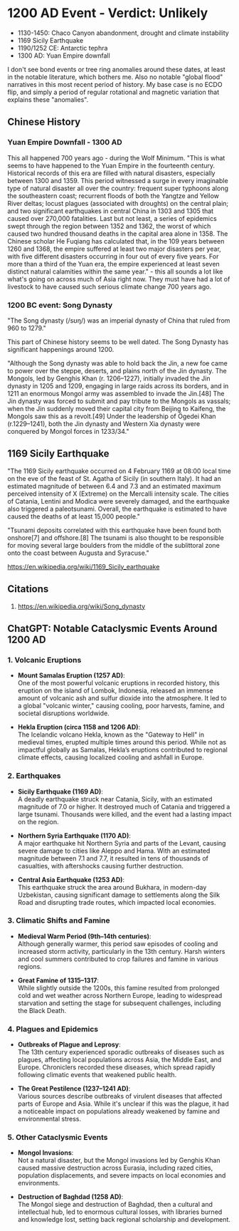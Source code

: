 # 1200 AD Event - Verdict: Unlikely

- 1130-1450: Chaco Canyon abandonment, drought and climate instability
- 1169 Sicily Earthquake
- 1190/1252 CE: Antarctic tephra
- 1300 AD: Yuan Empire downfall

I don't see bond events or tree ring anomalies around these dates, at least in the notable literature, which bothers me. Also no notable "global flood" narratives in this most recent period of history. My base case is no ECDO flip, and simply a period of regular rotational and magnetic variation that explains these "anomalies".

## Chinese History

### Yuan Empire Downfall - 1300 AD

This all happened 700 years ago - during the Wolf Minimum. "This is what seems to have happened to the Yuan Empire in the fourteenth century. Historical records of this era are filled with natural disasters, especially between 1300 and 1359. This period witnessed a surge in every imaginable type of natural disaster all over the country: frequent super typhoons along the southeastern coast; recurrent floods of both the Yangtze and Yellow River deltas; locust plagues (associated with droughts) on the central plain; and two significant earthquakes in central China in 1303 and 1305 that caused over 270,000 fatalities. Last but not least, a series of epidemics swept through the region between 1352 and 1362, the worst of which caused two hundred thousand deaths in the capital area alone in 1358. The Chinese scholar He Fuqiang has calculated that, in the 109 years between 1260 and 1368, the empire suffered at least two major disasters per year, with five different disasters occurring in four out of every five years. For more than a third of the Yuan era, the empire experienced at least seven distinct natural calamities within the same year." - this all sounds a lot like what's going on across much of Asia right now. They must have had a lot of livestock to have caused such serious climate change 700 years ago.

### 1200 BC event: Song Dynasty

"The Song dynasty (/sʊŋ/) was an imperial dynasty of China that ruled from 960 to 1279."

This part of Chinese history seems to be well dated. The Song Dynasty has significant happenings around 1200.

"Although the Song dynasty was able to hold back the Jin, a new foe came to power over the steppe, deserts, and plains north of the Jin dynasty. The Mongols, led by Genghis Khan (r. 1206–1227), initially invaded the Jin dynasty in 1205 and 1209, engaging in large raids across its borders, and in 1211 an enormous Mongol army was assembled to invade the Jin.[48] The Jin dynasty was forced to submit and pay tribute to the Mongols as vassals; when the Jin suddenly moved their capital city from Beijing to Kaifeng, the Mongols saw this as a revolt.[49] Under the leadership of Ögedei Khan (r.1229–1241), both the Jin dynasty and Western Xia dynasty were conquered by Mongol forces in 1233/34."

## 1169 Sicily Earthquake

"The 1169 Sicily earthquake occurred on 4 February 1169 at 08:00 local time on the eve of the feast of St. Agatha of Sicily (in southern Italy). It had an estimated magnitude of between 6.4 and 7.3 and an estimated maximum perceived intensity of X (Extreme) on the Mercalli intensity scale. The cities of Catania, Lentini and Modica were severely damaged, and the earthquake also triggered a paleotsunami. Overall, the earthquake is estimated to have caused the deaths of at least 15,000 people."

"Tsunami deposits correlated with this earthquake have been found both onshore[7] and offshore.[8] The tsunami is also thought to be responsible for moving several large boulders from the middle of the sublittoral zone onto the coast between Augusta and Syracuse."

https://en.wikipedia.org/wiki/1169_Sicily_earthquake

## Citations

1. https://en.wikipedia.org/wiki/Song_dynasty

## ChatGPT: Notable Cataclysmic Events Around 1200 AD

### 1. **Volcanic Eruptions**
   - **Mount Samalas Eruption (1257 AD)**:  
     One of the most powerful volcanic eruptions in recorded history, this eruption on the island of Lombok, Indonesia, released an immense amount of volcanic ash and sulfur dioxide into the atmosphere. It led to a global "volcanic winter," causing cooling, poor harvests, famine, and societal disruptions worldwide.

   - **Hekla Eruption (circa 1158 and 1206 AD)**:  
     The Icelandic volcano Hekla, known as the "Gateway to Hell" in medieval times, erupted multiple times around this period. While not as impactful globally as Samalas, Hekla’s eruptions contributed to regional climate effects, causing localized cooling and ashfall in Europe.

### 2. **Earthquakes**
   - **Sicily Earthquake (1169 AD)**:  
     A deadly earthquake struck near Catania, Sicily, with an estimated magnitude of 7.0 or higher. It destroyed much of Catania and triggered a large tsunami. Thousands were killed, and the event had a lasting impact on the region.

   - **Northern Syria Earthquake (1170 AD)**:  
     A major earthquake hit Northern Syria and parts of the Levant, causing severe damage to cities like Aleppo and Hama. With an estimated magnitude between 7.1 and 7.7, it resulted in tens of thousands of casualties, with aftershocks causing further destruction.

   - **Central Asia Earthquake (1253 AD)**:  
     This earthquake struck the area around Bukhara, in modern-day Uzbekistan, causing significant damage to settlements along the Silk Road and disrupting trade routes, which impacted local economies.

### 3. **Climatic Shifts and Famine**
   - **Medieval Warm Period (9th–14th centuries)**:  
     Although generally warmer, this period saw episodes of cooling and increased storm activity, particularly in the 13th century. Harsh winters and cool summers contributed to crop failures and famine in various regions.

   - **Great Famine of 1315–1317**:  
     While slightly outside the 1200s, this famine resulted from prolonged cold and wet weather across Northern Europe, leading to widespread starvation and setting the stage for subsequent challenges, including the Black Death.

### 4. **Plagues and Epidemics**
   - **Outbreaks of Plague and Leprosy**:  
     The 13th century experienced sporadic outbreaks of diseases such as plagues, affecting local populations across Asia, the Middle East, and Europe. Chroniclers recorded these diseases, which spread rapidly following climatic events that weakened public health.

   - **The Great Pestilence (1237–1241 AD)**:  
     Various sources describe outbreaks of virulent diseases that affected parts of Europe and Asia. While it's unclear if this was the plague, it had a noticeable impact on populations already weakened by famine and environmental stress.

### 5. **Other Cataclysmic Events**
   - **Mongol Invasions**:  
     Not a natural disaster, but the Mongol invasions led by Genghis Khan caused massive destruction across Eurasia, including razed cities, population displacements, and severe impacts on local economies and environments.

   - **Destruction of Baghdad (1258 AD)**:  
     The Mongol siege and destruction of Baghdad, then a cultural and intellectual hub, led to enormous cultural losses, with libraries burned and knowledge lost, setting back regional scholarship and development.
